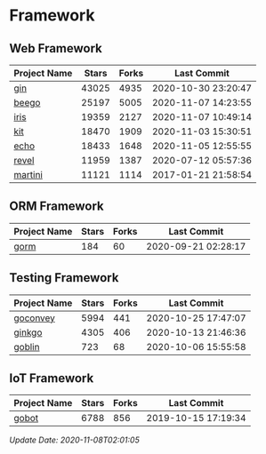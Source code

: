 # Framework

## Web Framework
| Project Name | Stars | Forks | Last Commit |
| ------------ | ----- | ----- | ----------- |
| [gin](https://github.com/gin-gonic/gin) | 43025 | 4935 | 2020-10-30 23:20:47 |
| [beego](https://github.com/astaxie/beego) | 25197 | 5005 | 2020-11-07 14:23:55 |
| [iris](https://github.com/kataras/iris) | 19359 | 2127 | 2020-11-07 10:49:14 |
| [kit](https://github.com/go-kit/kit) | 18470 | 1909 | 2020-11-03 15:30:51 |
| [echo](https://github.com/labstack/echo) | 18433 | 1648 | 2020-11-05 12:55:55 |
| [revel](https://github.com/revel/revel) | 11959 | 1387 | 2020-07-12 05:57:36 |
| [martini](https://github.com/go-martini/martini) | 11121 | 1114 | 2017-01-21 21:58:54 |

## ORM Framework
| Project Name | Stars | Forks | Last Commit |
| ------------ | ----- | ----- | ----------- |
| [gorm](https://github.com/jinzhu/gorm) | 184 | 60 | 2020-09-21 02:28:17 |

## Testing Framework
| Project Name | Stars | Forks | Last Commit |
| ------------ | ----- | ----- | ----------- |
| [goconvey](https://github.com/smartystreets/goconvey) | 5994 | 441 | 2020-10-25 17:47:07 |
| [ginkgo](https://github.com/onsi/ginkgo) | 4305 | 406 | 2020-10-13 21:46:36 |
| [goblin](https://github.com/franela/goblin) | 723 | 68 | 2020-10-06 15:55:58 |

## IoT Framework
| Project Name | Stars | Forks | Last Commit |
| ------------ | ----- | ----- | ----------- |
| [gobot](https://github.com/hybridgroup/gobot) | 6788 | 856 | 2019-10-15 17:19:34 |

*Update Date: 2020-11-08T02:01:05*